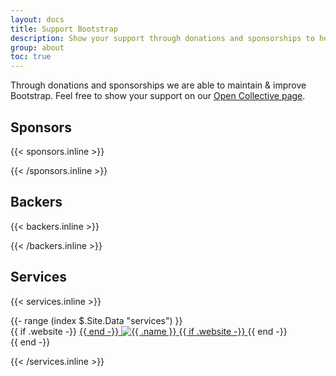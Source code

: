 ```yaml
---
layout: docs
title: Support Bootstrap
description: Show your support through donations and sponsorships to help maintaining Bootstrap
group: about
toc: true
---
```


Through donations and sponsorships we are able to maintain & improve Bootstrap. Feel free to show your support on our [Open Collective page](https://opencollective.com/bootstrap).

## Sponsors

{{< sponsors.inline >}}
<div id="sponsorList" class="d-flex flex-wrap mx-n2 text-center"></div>
{{< /sponsors.inline >}}

## Backers

{{< backers.inline >}}
<div id="backerList" class="d-flex flex-wrap mx-n1 text-center"></div>
{{< /backers.inline >}}

## Services

{{< services.inline >}}
<div class="d-flex mx-n3 flex-wrap">
  {{- range (index $.Site.Data "services") }}
    <div class="m-3 position-relative">
      {{ if .website -}}
        <a href="{{ .website }}" class="stretched-link text-reset" title="{{ .name }}" target="_blank" rel="nofollow noopener noreferrer">
      {{ end -}}
      <img src="{{ printf ("/docs/%s/assets/img/services/%s") $.Site.Params.docs_version .image }}" alt="{{ .name }}" class="mh-100 mw-100">
      {{ if .website -}}
        </a>
      {{ end -}}
    </div>
  {{ end -}}
</div>

<script>
  (function () {
    'use strict'

    var backerDisplayed = 10

    function displaySponsors(sponsorList) {
      var sponsorListEl = document.getElementById('sponsorList')
      var output = []

      sponsorList.forEach(function (sponsor) {
        var sponsorAccount = sponsor.fromAccount

        output.push(
          '<div class="m-2 position-relative">',
          ' <div class="img-thumbnail mx-auto d-flex align-items-center justify-content-center overflow-hidden sponsor">',
          '  <img class="img-fluid d-block" src="' + sponsorAccount.imageUrl + '" alt="' + sponsorAccount.name + '">',
          ' </div>',
          ' <h3 class="h6 pt-2">',
        )

        if (sponsorAccount.website) {
          output.push('<a href="' + sponsorAccount.website + '" class="stretched-link text-reset" title="' + sponsorAccount.name + '"target="_blank" rel="nofollow noopener noreferrer">' + sponsorAccount.name + '</a>')
        } else {
          output.push(sponsorAccount.name)
        }

        output.push(
          ' </h3>',
          '</div>'
        )
      })

      sponsorListEl.innerHTML = output.join('')
    }

    function displayBackers(backerList) {
      var backerListEl = document.getElementById('backerList')
      var output = []

      backerList.forEach(function (backer) {
        var backerAccount = backer.fromAccount

        output.push(
          '<div class="m-1 position-relative">',
          ' <div class="img-thumbnail d-flex align-items-center justify-content-center overflow-hidden sponsor">'
        )

        if (backerAccount.website) {
          output.push(
            '<a href="' + backerAccount.website + '" class="stretched-link text-reset" title="' + backerAccount.name + '" target="_blank" rel="nofollow noopener noreferrer">'
          )
        }

        output.push('<img src="' + backerAccount.imageUrl + '" alt="' + backerAccount.name + '" class="img-fluid d-block">')

        if (backerAccount.website) {
          output.push('</a>')
        }

        output.push(
          ' </div>',
          '</div>',
        )
      })

      backerListEl.innerHTML = output.join('')
    }

    function requestOC(cb) {
      var ocURL = 'https://rest.opencollective.com/v2/bootstrap/orders/incoming/active'
      var xhr = new XMLHttpRequest()

      xhr.open('GET', ocURL, true)
      xhr.addEventListener('load', function () {
        if (xhr.readyState !== 4) {
          return
        }

        if (xhr.status === 200) {
          cb(JSON.parse(xhr.responseText), null)
        } else {
          cb(null, xhr.statusText)
        }
      })

      xhr.send()
    }

    (function () {
      requestOC(function (data) {
        var allBackerList = data.nodes
        var backerList = allBackerList.filter(function (backer) {
          return backer.tier && backer.tier.slug === 'backer'
        })
        var sponsorList = allBackerList.filter(function (backer) {
          return backer.tier && backer.tier.slug === 'sponsor'
        })

        // Sort by total amount donated
        sponsorList.sort(function (sponsor1, sponsor2) {
          return sponsor2.totalDonations.value - sponsor1.totalDonations.value
        })
        sponsorList = sponsorList.slice(0, backerDisplayed)

        displaySponsors(sponsorList)

        // Sort by total amount donated
        backerList.sort(function (backer1, backer2) {
          return backer2.totalDonations.value - backer1.totalDonations.value
        })
        backerList = backerList.slice(0, backerDisplayed)

        displayBackers(backerList)
      })
    })()
  })()
</script>
{{< /services.inline >}}
